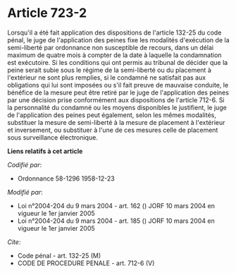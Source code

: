 # Article 723-2

Lorsqu'il a été fait application des dispositions de l'article 132-25 du code pénal, le juge de l'application des peines fixe
les modalités d'exécution de la semi-liberté par ordonnance non susceptible de recours, dans un délai maximum de quatre mois
à compter de la date à laquelle la condamnation est exécutoire. Si les conditions qui ont permis au tribunal de décider que
la peine serait subie sous le régime de la semi-liberté ou du placement à l'extérieur ne sont plus remplies, si le condamné
ne satisfait pas aux obligations qui lui sont imposées ou s'il fait preuve de mauvaise conduite, le bénéfice de la mesure
peut être retiré par le juge de l'application des peines par une décision prise conformément aux dispositions de l'article
712-6. Si la personnalité du condamné ou les moyens disponibles le justifient, le juge de l'application des peines peut
également, selon les mêmes modalités, substituer la mesure de semi-liberté à la mesure de placement à l'extérieur et
inversement, ou substituer à l'une de ces mesures celle de placement sous surveillance électronique.

**Liens relatifs à cet article**

_Codifié par_:

  - Ordonnance 58-1296 1958-12-23

_Modifié par_:

  - Loi n°2004-204 du 9 mars 2004 - art. 162 () JORF 10 mars 2004 en vigueur le 1er janvier 2005
  - Loi n°2004-204 du 9 mars 2004 - art. 185 () JORF 10 mars 2004 en vigueur le 1er janvier 2005

_Cite_:

  - Code pénal - art. 132-25 (M)
  - CODE DE PROCEDURE PENALE - art. 712-6 (V)
